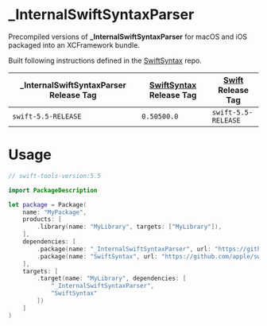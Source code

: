 # _InternalSwiftSyntaxParser

Precompiled versions of **_InternalSwiftSyntaxParser** for macOS and iOS packaged into an XCFramework bundle.

Built following instructions defined in the [SwiftSyntax](https://github.com/apple/swift-syntax#embedding-swiftsyntax-in-an-application) repo.

_InternalSwiftSyntaxParser Release Tag|[SwiftSyntax](https://github.com/apple/swift-syntax) Release Tag|[Swift](https://github.com/apple/swift) Release Tag
---|---|---
`swift-5.5-RELEASE`|`0.50500.0`|`swift-5.5-RELEASE`

# Usage

```swift
// swift-tools-version:5.5

import PackageDescription

let package = Package(
    name: "MyPackage",
    products: [
        .library(name: "MyLibrary", targets: ["MyLibrary"]),
    ],
    dependencies: [
        .package(name: "_InternalSwiftSyntaxParser", url: "https://github.com/liamnichols/_InternalSwiftSyntaxParser.git", .exact("swift-5.5-RELEASE")),
        .package(name: "SwiftSyntax", url: "https://github.com/apple/swift-syntax.git", .exact("0.50500.0"))
    ],
    targets: [
        .target(name: "MyLibrary", dependencies: [
            "_InternalSwiftSyntaxParser",
            "SwiftSyntax"
        ])
    ]
)
```
